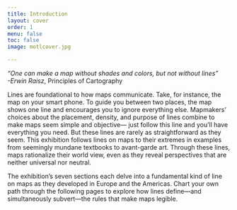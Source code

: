 ```yaml
---
title: Introduction
layout: cover
order: 1
menu: false
toc: false
image: motlcover.jpg

---
```


*“One can make a map without shades and colors, but not without lines”*  
*-Erwin Raisz*, Principles of Cartography  

 
Lines are foundational to how maps communicate. Take, for instance, the map on your smart phone. To guide you between two places, the map shows one line and encourages you to ignore everything else. Mapmakers’ choices about the placement, density, and purpose of lines combine to make maps seem simple and objective— just follow this line and you’ll have everything you need. But these lines are rarely as straightforward as they seem. This exhibition follows lines on maps to their extremes in examples from seemingly mundane textbooks to avant-garde art. Through these lines, maps rationalize their world view, even as they reveal perspectives that are neither universal nor neutral. 


The exhibition’s seven sections each delve into a fundamental kind of line on maps as they developed in Europe and the Americas. Chart your own path through the following pages to explore how lines define—and simultaneously subvert—the rules that make maps legible.  